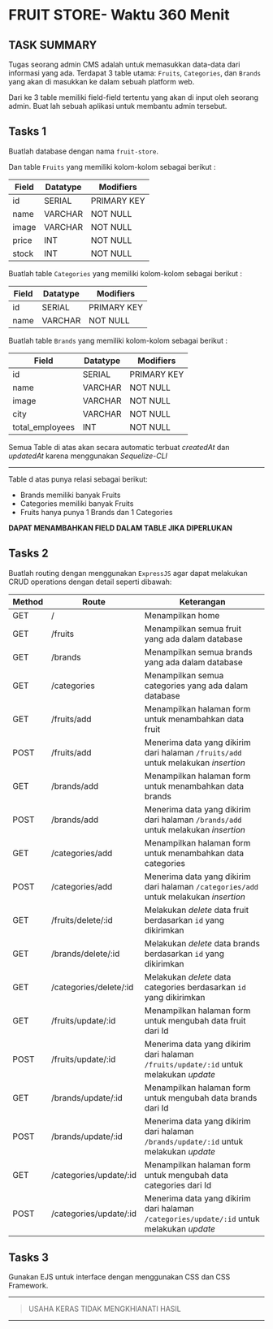 # FRUIT STORE- Waktu 360 Menit

## TASK SUMMARY

Tugas seorang admin CMS adalah untuk memasukkan data-data dari informasi yang ada. Terdapat 3 table utama: `Fruits`, `Categories`, dan `Brands` yang akan di masukkan ke dalam sebuah platform web.

Dari ke 3 table memiliki field-field tertentu yang akan di input oleh seorang admin. Buat lah sebuah aplikasi untuk membantu admin tersebut.

## Tasks 1

Buatlah database dengan nama `fruit-store`.

Dan table `Fruits` yang memiliki kolom-kolom sebagai berikut :

| Field | Datatype | Modifiers   |
| ----- | -------- | ----------- |
| id    | SERIAL   | PRIMARY KEY |
| name  | VARCHAR  | NOT NULL    |
| image | VARCHAR  | NOT NULL    |
| price | INT      | NOT NULL    |
| stock | INT      | NOT NULL    |

Buatlah table `Categories` yang memiliki kolom-kolom sebagai berikut :

| Field | Datatype | Modifiers   |
| ----- | -------- | ----------- |
| id    | SERIAL   | PRIMARY KEY |
| name  | VARCHAR  | NOT NULL    |
  
Buatlah table `Brands` yang memiliki kolom-kolom sebagai berikut :

| Field           | Datatype | Modifiers   |
| --------------- | -------- | ----------- |
| id              | SERIAL   | PRIMARY KEY |
| name            | VARCHAR  | NOT NULL    |
| image           | VARCHAR  | NOT NULL    |
| city            | VARCHAR  | NOT NULL    |
| total_employees | INT      | NOT NULL    |

Semua Table di atas akan secara automatic terbuat _createdAt_ dan _updatedAt_ karena menggunakan _Sequelize-CLI_

---
Table d atas punya relasi sebagai berikut:

- Brands memiliki banyak Fruits
- Categories memiliki banyak Fruits
- Fruits hanya punya 1 Brands dan 1 Categories
  
**DAPAT MENAMBAHKAN FIELD DALAM TABLE JIKA DIPERLUKAN**

## Tasks 2

Buatlah routing dengan menggunakan `ExpressJS` agar dapat melakukan CRUD operations dengan detail seperti dibawah:

| Method | Route                  | Keterangan                                                                                |
| ------ | ---------------------- | ----------------------------------------------------------------------------------------- |
| GET    | /                      | Menampilkan home                                                                          |
| GET    | /fruits                | Menampilkan semua fruit yang ada dalam database                                           |
| GET    | /brands                | Menampilkan semua brands yang ada dalam database                                          |
| GET    | /categories            | Menampilkan semua categories yang ada dalam database                                           |
| GET    | /fruits/add            | Menampilkan halaman form untuk menambahkan data fruit                                     |
| POST   | /fruits/add            | Menerima data yang dikirim dari halaman `/fruits/add` untuk melakukan _insertion_         |
| GET    | /brands/add            | Menampilkan halaman form untuk menambahkan data brands                                    |
| POST   | /brands/add            | Menerima data yang dikirim dari halaman `/brands/add` untuk melakukan _insertion_         |
| GET    | /categories/add        | Menampilkan halaman form untuk menambahkan data categories                                |
| POST   | /categories/add        | Menerima data yang dikirim dari halaman `/categories/add` untuk melakukan _insertion_     |
| GET    | /fruits/delete/:id     | Melakukan _delete_ data fruit berdasarkan `id` yang dikirimkan                            |
| GET    | /brands/delete/:id     | Melakukan _delete_ data brands berdasarkan `id` yang dikirimkan                           |
| GET    | /categories/delete/:id | Melakukan _delete_ data categories berdasarkan `id` yang dikirimkan                       |
| GET    | /fruits/update/:id     | Menampilkan halaman form untuk mengubah data fruit dari Id                                |
| POST   | /fruits/update/:id     | Menerima data yang dikirim dari halaman `/fruits/update/:id` untuk melakukan _update_     |
| GET    | /brands/update/:id     | Menampilkan halaman form untuk mengubah data brands dari Id                               |
| POST   | /brands/update/:id     | Menerima data yang dikirim dari halaman `/brands/update/:id` untuk melakukan _update_     |
| GET    | /categories/update/:id | Menampilkan halaman form untuk mengubah data categories dari Id                           |
| POST   | /categories/update/:id | Menerima data yang dikirim dari halaman `/categories/update/:id` untuk melakukan _update_ |

## Tasks 3

Gunakan EJS untuk interface dengan menggunakan CSS dan CSS Framework.

---

> USAHA KERAS TIDAK MENGKHIANATI HASIL

---